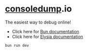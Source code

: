 # [consoledump](https://consoledump.io).io

The easiest way to debug online!

- Click here for [Bun documentation](https://bun.sh/docs)
- Click here for [Elysia documentation](https://elysiajs.com/)

```bash
bun run dev
```